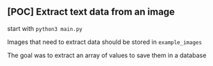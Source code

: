 ## [POC] Extract text data from an image
start with `python3 main.py`

Images that need to extract data should be stored in `example_images`

The goal was to extract an array of values to save them in a database